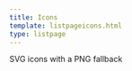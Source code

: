 ```yaml
---
title: Icons
template: listpageicons.html
type: listpage
---
```


<p class="page-intro__content">SVG icons with a PNG fallback</p>